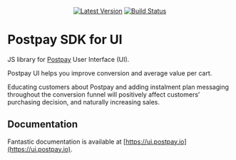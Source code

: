 <p align="center">
  <a href="https://github.com/postpayio/postpay-ui/releases"><img src="https://img.shields.io/github/release/postpayio/postpay-ui.svg" alt="Latest Version" /></a> <a href="https://readthedocs.org/projects/postpay-ui/builds/"><img src="https://readthedocs.org/projects/postpay-ui/badge/" alt="Build Status" /></a>
</p>

# Postpay SDK for UI

JS library for [Postpay](https://postpay.io) User Interface (UI).

Postpay UI helps you improve conversion and average value per cart.

Educating customers about Postpay and adding instalment plan messaging throughout the conversion funnel will positively affect customers’ purchasing decision, and naturally increasing sales.

## Documentation

Fantastic documentation is available at [https://ui.postpay.io](https://ui.postpay.io).
